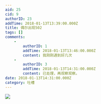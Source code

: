 ```yaml
---
aid: 25
cid: 9
authorID: 23
addTime: 2018-01-13T13:39:00.000Z
title: 偶尔出现502
tags: []
comments:
    -
        authorID: 1
        addTime: 2018-01-13T13:46:00.000Z
        content: 我刚刚遇到好几次
    -
        authorID: 3
        addTime: 2018-01-13T14:31:00.000Z
        content: 已处理，再观察观察。
date: 2018-01-13T14:31:00.000Z
category: 吐槽
---
```


![](https://i.loli.net/2018/01/13/5a5a0b7b8bda9.png)
